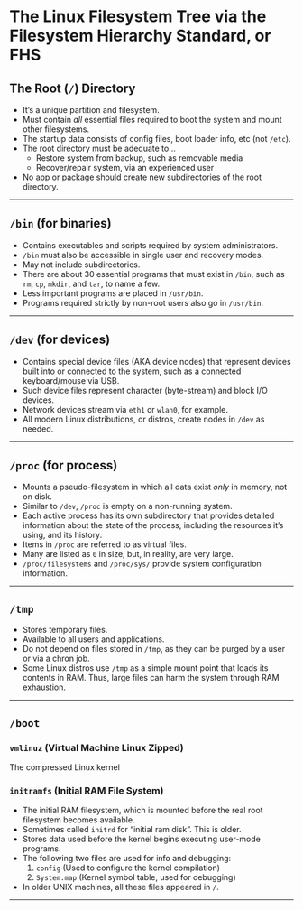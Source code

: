 # The Linux Filesystem Tree via the Filesystem Hierarchy Standard, or FHS

## The Root (`/`) Directory

* It’s a unique partition and filesystem.
* Must contain *all* essential files required to boot the system and mount other filesystems.
* The startup data consists of config files, boot loader info, etc (not `/etc`).
* The root directory must be adequate to…
   - Restore system from backup, such as removable media
   - Recover/repair system, via an experienced user
* No app or package should create new subdirectories of the root directory.

---

## `/bin` (for binaries)

* Contains executables and scripts required by system administrators.
* `/bin` must also be accessible in single user and recovery modes.
* May not include subdirectories.
* There are about 30 essential programs that must exist in `/bin`, such as `rm`, `cp`, `mkdir`, and `tar`, to name a few.
* Less important programs are placed in `/usr/bin`.
* Programs required strictly by non-root users also go in `/usr/bin`.

---

## `/dev` (for devices)

* Contains special device files (AKA device nodes) that represent devices built into or connected to the system, such as a connected keyboard/mouse via USB.
* Such device files represent character (byte-stream) and block I/O devices.
* Network devices stream via `eth1` or `wlan0`, for example.
* All modern Linux distributions, or distros, create nodes in `/dev` as needed.

---

## `/proc` (for process)

* Mounts a pseudo-filesystem in which all data exist *only* in memory, not on disk.
* Similar to `/dev`, `/proc` is empty on a non-running system.
* Each active process has its own subdirectory that provides detailed information about the state of the process, including the resources it’s using, and its history.
* Items in `/proc` are referred to as virtual files.
* Many are listed as `0` in size, but, in reality, are very large.
* `/proc/filesystems` and `/proc/sys/` provide system configuration information.

---

## `/tmp`
* Stores temporary files.
* Available to all users and applications.
* Do not depend on files stored in `/tmp`, as they can be purged by a user or via a chron job.
* Some Linux distros use `/tmp` as a simple mount point that loads its contents in RAM. Thus, large files can harm the system through RAM exhaustion.

---

## `/boot`

### `vmlinuz` (Virtual Machine Linux Zipped)
The compressed Linux kernel

### `initramfs` (Initial RAM File System)
* The initial RAM filesystem, which is mounted before the real root filesystem becomes available.
* Sometimes called `initrd` for “initial ram disk”. This is older.
* Stores data used before the kernel begins executing user-mode programs.
* The following two files are used for info and debugging:
   1. `config` (Used to configure the kernel compilation)
   2. `System.map` (Kernel symbol table, used for debugging)
* In older UNIX machines, all these files appeared in `/`.

---
